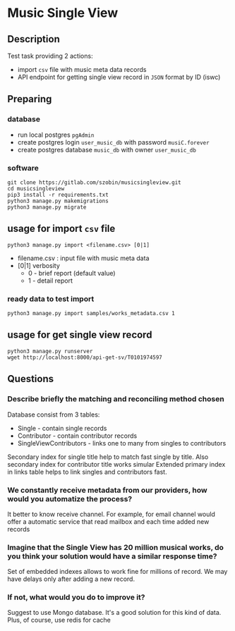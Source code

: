# Music Single View

## Description
Test task providing 2 actions:

- import `csv` file with music meta data records
- API endpoint for getting single view record in `JSON` format by ID (iswc)

## Preparing
 
### database
- run local postgres `pgAdmin`
- create postgres login `user_music_db` with password `musiC.forever`  
- create postgres database `music_db` with owner `user_music_db` 

### software
```
git clone https://gitlab.com/szobin/musicsingleview.git
cd musicsingleview
pip3 install -r requirements.txt
python3 manage.py makemigrations
python3 manage.py migrate
```

## usage for import `csv` file 

```
python3 manage.py import <filename.csv> [0|1]
```
- filename.csv : input file with music meta data
- [0|1] verbosity 
    - 0 - brief report (default value)
    - 1 - detail report

### ready data to test import
```
python3 manage.py import samples/works_metadata.csv 1
```     

## usage for get single view record
```
python3 manage.py runserver
wget http://localhost:8000/api-get-sv/T0101974597
```

## Questions

### Describe briefly the matching and reconciling method chosen

Database consist from 3 tables:
   - Single - contain single records
   - Contributor - contain contributor records
   - SingleViewContributors - links one to many from singles to contributors
   
Secondary index for single title help to match fast single by title.
Also secondary index for contributor title works simular
Extended primary index in links table helps to link singles and contributors fast.

### We constantly receive metadata from our providers, how would you automatize the process?

It better to know receive channel. For example, for email channel would offer a automatic service that read mailbox and each time added new records

### Imagine that the Single View has 20 million musical works, do you think your solution would have a similar response time?

Set of embedded indexes allows to work fine for millions of record.
We may have delays only after adding a new record.

### If not, what would you do to improve it?

Suggest to use Mongo database. It's a good solution for this kind of data.
Plus, of course, use redis for cache     